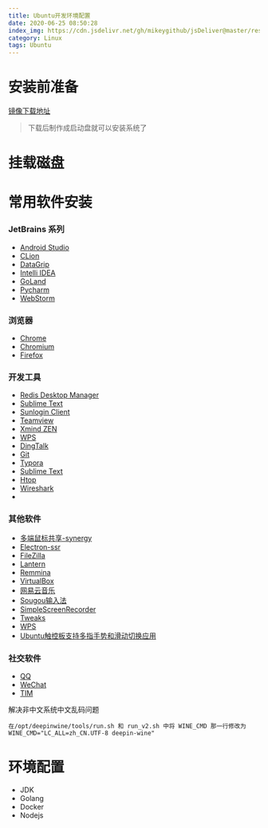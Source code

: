 ```yaml
---
title: Ubuntu开发环境配置
date: 2020-06-25 08:50:28
index_img: https://cdn.jsdelivr.net/gh/mikeygithub/jsDeliver@master/resource/img/ubuntu.jpg
category: Linux
tags: Ubuntu
---
```


# 安装前准备

[镜像下载地址](https://ubuntu.com/download/desktop)

>下载后制作成启动盘就可以安装系统了

# 挂载磁盘

>


# 常用软件安装

### JetBrains 系列

- [Android Studio]()
- [CLion]()
- [DataGrip]()
- [Intelli IDEA]()
- [GoLand]()
- [Pycharm]()
- [WebStorm]()

### 浏览器

- [Chrome]()
- [Chromium]()
- [Firefox]()

### 开发工具
- [Redis Desktop Manager]()
- [Sublime Text]()
- [Sunlogin Client](https://sunlogin.oray.com/)
- [Teamview]()
- [Xmind ZEN]()
- [WPS](https://www.wps.cn/product/wpslinux)
- [DingTalk](https://github.com/nashaofu/dingtalk)
- [Git]()
- [Typora]()
- [Sublime Text]()
- [Htop]()
- [Wireshark]()
- 

### 其他软件
- [多端鼠标共享-synergy]()
- [Electron-ssr](https://github.com/kinget007/electron-ssr)
- [FileZilla]()
- [Lantern](https://github.com/getlantern/lantern)
- [Remmina]()
- [VirtualBox]()
- [网易云音乐]()
- [Sougou输入法]()
- [SimpleScreenRecorder]()
- [Tweaks]()
- [WPS]()
- [Ubuntu触控板支持多指手势和滑动切换应用](https://codechina.csdn.net/mirrors/iberianpig/fusuma?utm_source=csdn_github_accelerator)


### 社交软件
- [QQ](https://gitee.com/wszqkzqk/deepin-wine-for-ubuntu)
- [WeChat](https://gitee.com/wszqkzqk/deepin-wine-for-ubuntu)
- [TIM](https://gitee.com/wszqkzqk/deepin-wine-for-ubuntu)  

解决非中文系统中文乱码问题
```jshelllanguage
在/opt/deepinwine/tools/run.sh 和 run_v2.sh 中将 WINE_CMD 那一行修改为 WINE_CMD="LC_ALL=zh_CN.UTF-8 deepin-wine"
```
# 环境配置
- JDK
- Golang
- Docker
- Nodejs